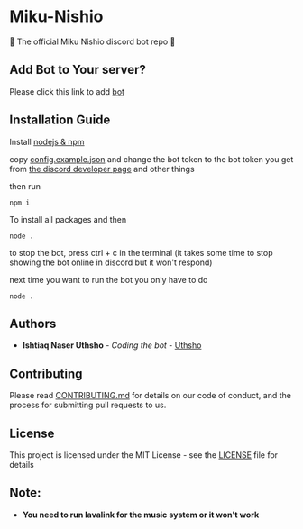 # Miku-Nishio
🤖 The official Miku Nishio discord bot repo 🤖

## Add Bot to Your server?
Please click this link to add [bot](https://discordapp.com/oauth2/authorize?client_id=682826605466222622&scope=bot&permissions=2146958847%60)
## Installation Guide
Install [nodejs & npm](https://nodejs.org/en/download/)

copy [config.example.json](config.example.json) and change the bot token to the bot token you get from [the discord developer page](https://discordapp.com/developers) and other things


then run

```
npm i
```

To install all packages and then

```
node .
```

to stop the bot, press ctrl + c in the terminal (it takes some time to stop showing the bot online in discord but it won't respond)

next time you want to run the bot you only have to do

```
node .
```
## Authors

* **Ishtiaq Naser Uthsho** - *Coding the bot* - [Uthsho](https://github.com/Uthsho)

## Contributing

Please read [CONTRIBUTING.md](CONTRIBUTING.md) for details on our code of conduct, and the process for submitting pull requests to us.

## License

This project is licensed under the MIT License - see the [LICENSE](LICENSE) file for details

## Note:
* **You need to run lavalink for the music system or it won't work**
